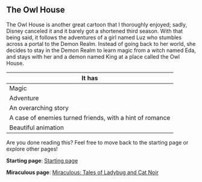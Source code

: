 ## The Owl House

The Owl House is another great cartoon that I thoroughly enjoyed; sadly, Disney canceled it and it barely got a shortened third season. With that being said, it follows the adventures of a girl named Luz who stumbles across a portal to the Demon Realm. Instead of going back to her world, she decides to stay in the Demon Realm to learn magic from a witch named Eda, and stays with her and a demon named King at a place called the Owl House.

| It has |
| ------ |
| Magic |
| Adventure |
| An overarching story |
| A case of enemies turned friends, with a hint of romance |
| Beautiful animation |

Are you done reading this? Feel free to move back to the starting page or explore other pages!

**Starting page**: [Starting page](https://github.com/rlwx3k/Markdown-Pages-Challenge/blob/main/README.md)

**Miraculous page**: [Miraculous: Tales of Ladybug and Cat Noir](https://github.com/rlwx3k/Markdown-Pages-Challenge/blob/main/miraculous.md)
